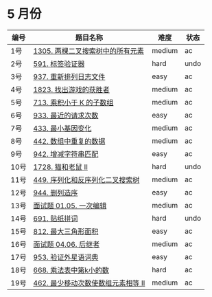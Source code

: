 # 5 月份

**编号**|**题目名称**|**难度**|**状态**
--------|------------|--------|--------
1号|[1305. 两棵二叉搜索树中的所有元素](./第1题%201305.%20两棵二叉搜索树中的所有元素)|medium|ac
2号|[591. 标签验证器](./第2题%20591.%20标签验证器)|hard|undo
3号|[937. 重新排列日志文件](./第3题%20937.%20重新排列日志文件)|easy|ac
4号|[1823. 找出游戏的获胜者](./第4题%201823.%20找出游戏的获胜者)|medium|ac
5号|[713. 乘积小于 K 的子数组](./第5题%20713.%20乘积小于%20K%20的子数组)|medium|ac
6号|[933. 最近的请求次数](./第6题%20933.%20最近的请求次数)|easy|ac
7号|[433. 最小基因变化](./第7题%20433.%20最小基因变化)|medium|ac
8号|[442. 数组中重复的数据](./第8题%20442.%20数组中重复的数据)|medium|ac
9号|[942. 增减字符串匹配](./第9题%20942.%20增减字符串匹配)|easy|ac
10号|[1728. 猫和老鼠 II](./第10题%201728.%20猫和老鼠%20II)|hard|undo
11号|[449. 序列化和反序列化二叉搜索树](./第11题%20449.%20序列化和反序列化二叉搜索树)|medium|ac
12号|[944. 删列造序](./第12题%20944.%20删列造序)|easy|ac
13号|[面试题 01.05. 一次编辑](./第13题%20面试题%2001.05.%20一次编辑)|medium|ac
14号|[691. 贴纸拼词](./第14题%20691.%20贴纸拼词)|hard|undo
15号|[812. 最大三角形面积](./第15题%20812.%20最大三角形面积)|easy|ac
16号|[面试题 04.06. 后继者](./第16题%20面试题%2004.06.%20后继者)|medium|ac
17号|[953. 验证外星语词典](./第17题%20953.%20验证外星语词典)|easy|ac
18号|[668. 乘法表中第k小的数](./第18题%20668.%20乘法表中第k小的数)|hard|ac
19号|[462. 最少移动次数使数组元素相等 II](./第19题%20462.%20最少移动次数使数组元素相等%20II)|medium|ac
